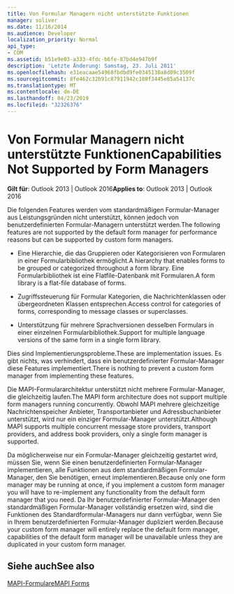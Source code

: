 ```yaml
---
title: Von Formular Managern nicht unterstützte Funktionen
manager: soliver
ms.date: 11/16/2014
ms.audience: Developer
localization_priority: Normal
api_type:
- COM
ms.assetid: b51e9e03-a333-4fdc-b6fe-87bd4e947b9f
description: 'Letzte Änderung: Samstag, 23. Juli 2011'
ms.openlocfilehash: e31eacaae54968fbdbd9fe0345130a8d09c3509f
ms.sourcegitcommit: 8fe462c32b91c87911942c188f3445e85a54137c
ms.translationtype: MT
ms.contentlocale: de-DE
ms.lasthandoff: 04/23/2019
ms.locfileid: "32326376"
---
```

# <a name="capabilities-not-supported-by-form-managers"></a><span data-ttu-id="f8467-103">Von Formular Managern nicht unterstützte Funktionen</span><span class="sxs-lookup"><span data-stu-id="f8467-103">Capabilities Not Supported by Form Managers</span></span>

  
  
<span data-ttu-id="f8467-104">**Gilt für**: Outlook 2013 | Outlook 2016</span><span class="sxs-lookup"><span data-stu-id="f8467-104">**Applies to**: Outlook 2013 | Outlook 2016</span></span> 
  
<span data-ttu-id="f8467-105">Die folgenden Features werden vom standardmäßigen Formular-Manager aus Leistungsgründen nicht unterstützt, können jedoch von benutzerdefinierten Formular-Managern unterstützt werden.</span><span class="sxs-lookup"><span data-stu-id="f8467-105">The following features are not supported by the default form manager for performance reasons but can be supported by custom form managers.</span></span>
  
- <span data-ttu-id="f8467-106">Eine Hierarchie, die das Gruppieren oder Kategorisieren von Formularen in einer Formularbibliothek ermöglicht.</span><span class="sxs-lookup"><span data-stu-id="f8467-106">A hierarchy that enables forms to be grouped or categorized throughout a form library.</span></span> <span data-ttu-id="f8467-107">Eine Formularbibliothek ist eine Flatfile-Datenbank mit Formularen.</span><span class="sxs-lookup"><span data-stu-id="f8467-107">A form library is a flat-file database of forms.</span></span>
    
- <span data-ttu-id="f8467-108">Zugriffssteuerung für Formular Kategorien, die Nachrichtenklassen oder übergeordneten Klassen entsprechen.</span><span class="sxs-lookup"><span data-stu-id="f8467-108">Access control for categories of forms, corresponding to message classes or superclasses.</span></span>
    
- <span data-ttu-id="f8467-109">Unterstützung für mehrere Sprachversionen desselben Formulars in einer einzelnen Formularbibliothek.</span><span class="sxs-lookup"><span data-stu-id="f8467-109">Support for multiple language versions of the same form in a single form library.</span></span>
    
<span data-ttu-id="f8467-110">Dies sind Implementierungsprobleme.</span><span class="sxs-lookup"><span data-stu-id="f8467-110">These are implementation issues.</span></span> <span data-ttu-id="f8467-111">Es gibt nichts, was verhindert, dass ein benutzerdefinierter Formular-Manager diese Features implementiert.</span><span class="sxs-lookup"><span data-stu-id="f8467-111">There is nothing to prevent a custom form manager from implementing these features.</span></span>
  
<span data-ttu-id="f8467-112">Die MAPI-Formulararchitektur unterstützt nicht mehrere Formular-Manager, die gleichzeitig laufen.</span><span class="sxs-lookup"><span data-stu-id="f8467-112">The MAPI form architecture does not support multiple form managers running concurrently.</span></span> <span data-ttu-id="f8467-113">Obwohl MAPI mehrere gleichzeitige Nachrichtenspeicher Anbieter, Transportanbieter und Adressbuchanbieter unterstützt, wird nur ein einziger Formular-Manager unterstützt.</span><span class="sxs-lookup"><span data-stu-id="f8467-113">Although MAPI supports multiple concurrent message store providers, transport providers, and address book providers, only a single form manager is supported.</span></span>
  
<span data-ttu-id="f8467-114">Da möglicherweise nur ein Formular-Manager gleichzeitig gestartet wird, müssen Sie, wenn Sie einen benutzerdefinierten Formular-Manager implementieren, alle Funktionen aus dem standardmäßigen Formular-Manager, den Sie benötigen, erneut implementieren.</span><span class="sxs-lookup"><span data-stu-id="f8467-114">Because only one form manager may be running at once, if you implement a custom form manager you will have to re-implement any functionality from the default form manager that you need.</span></span> <span data-ttu-id="f8467-115">Da Ihr benutzerdefinierter Formular-Manager den standardmäßigen Formular-Manager vollständig ersetzen wird, sind die Funktionen des Standardformular-Managers nur dann verfügbar, wenn Sie in Ihrem benutzerdefinierten Formular-Manager dupliziert werden.</span><span class="sxs-lookup"><span data-stu-id="f8467-115">Because your custom form manager will entirely replace the default form manager, capabilities of the default form manager will be unavailable unless they are duplicated in your custom form manager.</span></span>
  
## <a name="see-also"></a><span data-ttu-id="f8467-116">Siehe auch</span><span class="sxs-lookup"><span data-stu-id="f8467-116">See also</span></span>



[<span data-ttu-id="f8467-117">MAPI-Formulare</span><span class="sxs-lookup"><span data-stu-id="f8467-117">MAPI Forms</span></span>](mapi-forms.md)


